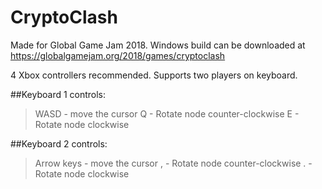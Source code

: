 # CryptoClash

Made for Global Game Jam 2018. Windows build can be downloaded at https://globalgamejam.org/2018/games/cryptoclash

4 Xbox controllers recommended. Supports two players on keyboard.


##Keyboard 1 controls:

>WASD - move the cursor
>Q - Rotate node counter-clockwise
>E - Rotate node clockwise


##Keyboard 2 controls:

>Arrow keys - move the cursor
>, - Rotate node counter-clockwise
>. - Rotate node clockwise
